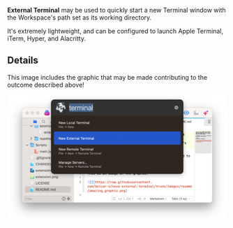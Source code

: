 **External Terminal** may be used to quickly start a new Terminal window with the Workspace's path set as its working directory.

It's extremely lightweight, and can be configured to launch Apple Terminal, iTerm, Hyper, and Alacritty.

## Details

This image includes the graphic that may be made contributing to the outcome described above!

![](https://raw.githubusercontent.com/belcar-s/nova-external-terminal/trunk/Images/readme/amazing_graphic.png)
